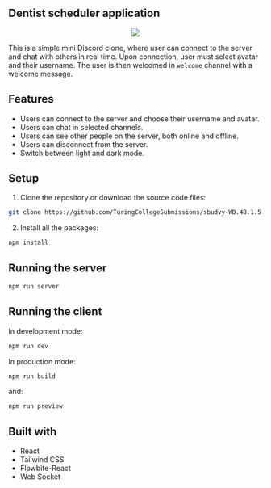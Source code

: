 ## Dentist scheduler application

<p align="center">
<img src="https://github.com/TuringCollegeSubmissions/sbudvy-WD.4B.1.5/blob/main/src/assets/preview.png">
</p>

This is a simple mini Discord clone, where user can connect to the server and chat with others in real time. Upon connection, user must select avatar and their username. The user is then welcomed in `welcome` channel with a welcome message.

## Features

- Users can connect to the server and choose their username and avatar.
- Users can chat in selected channels.
- Users can see other people on the server, both online and offline.
- Users can disconnect from the server.
- Switch between light and dark mode.

## Setup

1. Clone the repository or download the source code files:

```bash
git clone https://github.com/TuringCollegeSubmissions/sbudvy-WD.4B.1.5.git
```

2. Install all the packages:

```bash
npm install
```

## Running the server

```bash
npm run server
```

## Running the client

In development mode:

```bash
npm run dev
```

In production mode:

```bash
npm run build
```
and:
```bash
npm run preview
```

## Built with

- React
- Tailwind CSS
- Flowbite-React
- Web Socket